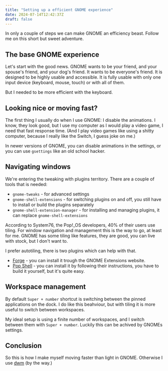 ```yaml
---
title: "Setting up a efficient GNOME experience"
date: 2024-07-14T12:42:37Z
draft: false
---
```


In only a couple of steps we can make GNOME an efficiency beast. Follow me on this short but sweet adventure.

<!--more-->

## The base GNOME experience

Let's start with the good news. GNOME wants to be your friend, and your spouse's friend, and your dog's friend. It wants to be everyone's friend. It is designed to be highly usable and accessible. It is fully usable with only one input device (keyboard, mouse, touch) or with all of them.

But I needed to be more efficient with the keyboard.

## Looking nice or moving fast?

The first thing I usually do when I use GNOME: I disable the animations. I know, they look good, but I use my computer as I would play a video game, I need that fast response time. (And I play video games like using a shitty computer, because I really like the Switch, I guess joke on me.)

In newer versions of GNOME, you can disable animations in the settings, or you can use `gsettings` like an old school hacker.

## Navigating windows

We're entering the tweaking with plugins territory. There are a couple of tools that is needed:

- `gnome-tweaks` - for advanced settings
- `gnome-shell-extensions` - for switching plugins on and off, you still have to install or build the plugins separately
- `gnome-shell-extension-manager` - for installing and managing plugins, it can replace `gnome-shell-extensions`

According to System76, the Pop!_OS developers, 40% of their users use tiling. For window navigation and management this is the way to go, at least for me. GNOME has some tiling like features, they are good, you can live with stock, but I don't want to.

I prefer autotiling, there is two plugins which can help with that.

- [Forge](https://github.com/forge-ext/forge) - you can install it trough the GNOME Extensions website.
- [Pop Shell](https://github.com/pop-os/shell) - you can install it by following their instructions, you have to build it yourself, but it's quite easy.

## Workspace management

By default `Super + number` shortcut is switching between the pinned applications on the dock. I do like this beahviour, but with tiling it is more useful to switch between workspaces. 

My ideal setup is using a finite number of workspaces, and I switch between them with `Super + number`. Luckily this can be achived by GNOMEs settings.

## Conclusion

So this is how I make myself moving faster than light in GNOME. Otherwise I use [dwm](/posts/the-many-lessons-of-building-dwm/) (by the way.)
